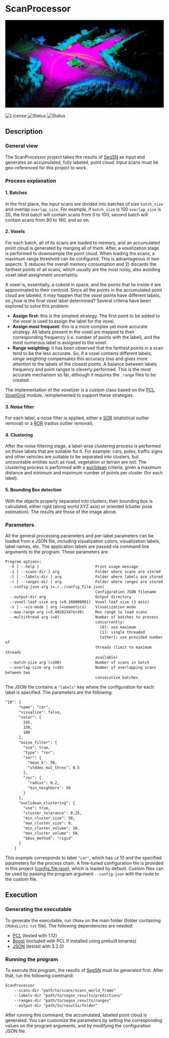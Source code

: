 # ScanProcessor

<p align="center"><img src="doc/sample_batch.png"></p>

![License][license-image]
![Status][ci-macos-12]
![Status][ci-macos-13]

[license-image]: https://img.shields.io/badge/license-MIT-green.svg?style=flat
[ci-macos-12]: https://img.shields.io/badge/macOS%20Monterey%2012-success-brightgreen
[ci-macos-13]: https://img.shields.io/badge/macOS%20Ventura%2013-success-brightgreen

## Description
### General view
The ScanProcessor project takes the results of [SegSN](https://github.com/pabloaguilarp/SegSN) as input and 
generates an accumulated, fully labeled, point cloud. Input scans must 
be geo-referenced for this project to work.

### Process explanation
#### 1. Batches
In the first place, the input scans are divided into batches of size
`batch_size` and overlap `overlap_size`. For example, if `batch_size` 
is 100 `overlap_size` is 20, the first batch will contain scans from 0 to 100,
second batch will contain scans from 80 to 180, and so on.

#### 2. Voxels
For each batch, all of its scans are loaded to memory, and an accumulated 
point cloud is generated by merging all of them. After, a voxelization
stage is performed to downsample the point cloud. When loading the scans,
a maximum range threshold can be configured. This is advantageous in two 
aspects: 1) reduces the overall memory consumption and 2) discards the
farthest points of all scans, which usually are the most noisy, also avoiding
voxel label assignment uncertainty.

A voxel is, essentially, a cuboid in space, and the points that lie inside it
are approximated to their centroid. Since all the points in the accumulated
point cloud are labeled, it may happen that the voxel points have different labels,
so ¿how is the final voxel label determined? Several criteria have been explored
to solve this problem:
* **Assign first:** this is the simplest strategy. The first point to be added to the voxel is
used to assign the label for the voxel.
* **Assign most frequent:** this is a more complex yet more accurate strategy. All labels present
in the voxel are mapped to their corresponding frequency (i.e. number of points with the label), and 
the most numerous label is assigned to the voxel.
* **Range weighting:** it has been observed that the farthest points in a scan tend to be the less 
accurate. So, if a voxel contains different labels, *range weighting* compensates this accuracy loss
and gives more attention to the labels of the closest points. A balance between labels frequency and 
point ranges is cleverly performed. This is the most accurate mechanism so far, although it requires
the `.range` files to be created.

The implementation of the voxelizer is a custom class based on the 
[PCL VoxelGrid](https://pointclouds.org/documentation/classpcl_1_1_voxel_grid.html) module, reimplemented 
to support these strategies.

#### 3. Noise filter
For each label, a noise filter is applied, either a [SOR](https://pointclouds.org/documentation/classpcl_1_1_statistical_outlier_removal.html)
(statistical outlier removal) or a [ROR](https://pointclouds.org/documentation/classpcl_1_1_radius_outlier_removal.html)
(radius outlier removal).

#### 4. Clustering
After the noise filtering stage, a label-wise clustering process is performed on those labels that are 
suitable for it. For example: cars, poles, traffic signs and other vehicles are suitable to be separated
into clusters, but uncountable entities such as road, vegetation or terrain are not. The clustering process
is performed with a [euclidean](https://pcl.readthedocs.io/en/latest/cluster_extraction.html) criteria,
given a maximum distance and minimum and maximum number of points per cluster (for each label).

#### 5. Bounding Box detection
With the objects properly separated into clusters, their bounding box is calculated, either rigid 
(along world XYZ axis) or oriented (cluster pose estimation). The results are those of the image above.

### Parameters
All the general processing parameters and per-label parameters can be loaded from a JSON file, including visualization
colors, visualization labels, label names, etc. The application labels are passed via command line arguments to
the program. These parameters are:
```
Program options:
  -h [ --help ]                         Print usage message
  -i [ --scans-dir ] arg                Folder where scans are stored
  -l [ --labels-dir ] arg               Folder where labels are stored
  -r [ --ranges-dir ] arg               Folder where ranges are stored
  --config-json arg (=./../config_file.json)
                                        Configuration JSON filename
  --output-dir arg                      Output directory
  --voxel-leaf-size arg (=0.100000001)  Voxel leaf size (3 axis)
  -v [ --vis-mode ] arg (=semantics)    Visualization mode
  --max-range arg (=3.40282347e+38)     Max range to load scans
  --multithread arg (=0)                Number of batches to process 
                                        concurrently:
                                          [0]: use maximum
                                          [1]: single threaded
                                          [other]: use provided number of 
                                        threads (limit to maximum threads 
                                        available)
  --batch-size arg (=100)               Number of scans in batch
  --overlap-size arg (=10)              Number of overlapping scans between two
                                        consecutive batches
```

The JSON file contains a `"labels"` key where the configuration for each label is specified. The 
parameters are the following:
```
"10": {
      "name": "car",
      "visualize": false,
      "color": [
        245,
        150,
        100
      ],
      "noise_filter": {
        "use": true,
        "type": "ror",
        "sor": {
          "mean_k": 50,
          "stddev_mul_thres": 0.5
        },
        "ror": {
          "radius": 0.2,
          "min_neighbors": 50
        }
      },
      "euclidean_clustering": {
        "use": true,
        "cluster_tolerance": 0.25,
        "min_cluster_size": 50,
        "max_cluster_size": 0,
        "min_cluster_volume": 10,
        "max_cluster_volume": 50,
        "bbox_method": "rigid"
      }
    }
```
This example corresponds to label `"car"`, which has `id` 10 and the specified parameters for
the process chain. A fine-tuned configuration file is provided in this project ([config_file.json](config_file.json)),
which is loaded by default. Custom files can be used by passing the program argument `--config-json` with the 
route to the custom file.

## Execution
### Generating the executable
To generate the executable, run `CMake` on the main folder (folder containing `CMakeLists.txt` file). The 
following dependencies are needed:
- [PCL](https://pointclouds.org) (tested with 1.12)
- [Boost](https://www.boost.org) (included with PCL if installed using prebuilt binaries)
- [JSON](https://github.com/nlohmann/json) (tested with 3.2.0)

### Running the program
To execute this program, the results of [SegSN](https://github.com/pabloaguilarp/SegSN) must be
generated first. After that, run the following command:
```
ScanProcessor 
    --scans-dir "path/to/scans/scans_world_frame"
    --labels-dir "path/to/segsn_results/predictions"
    --ranges-dir "path/to/segsn_results/ranges"
    --output-dir "path/to/results/folder"
```
After running this command, the accumulated, labeled point cloud is generated. You can customize the 
parameters by setting the corresponding values on the program arguments, and by modifying the
configuration JSON file.